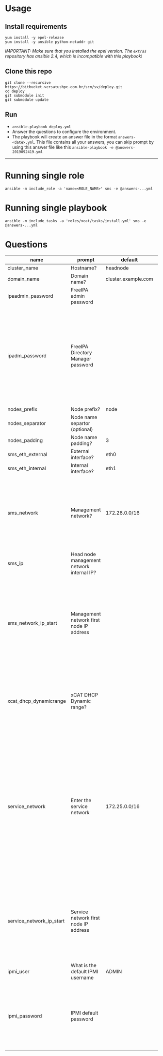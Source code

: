 # Usage

## Install requirements

```
yum install -y epel-release
yum install -y ansible python-netaddr git
```

_IMPORTANT: Make sure that you installed the epel version. The `extras` repository
has ansible 2.4, which is incompatible with this playbook!_


## Clone this repo


```
git clone --recursive https://bitbucket.versatushpc.com.br/scm/sv/deploy.git
cd deploy
git submodule init
git submodule update
```

## Run

* `ansible-playbook deploy.yml`
* Answer the questions to configure the environment.
* The playbook will create an answer file in the format
  `answers-<date>.yml`. This file contains all your answers, you can skip
  prompt by using this answer file like this `ansible-playbook -e
  @answers-2019092419.yml`


---
  
# Running single role

`ansible -m include_role -a 'name=<ROLE_NAME>' sms -e @answers-...yml`

# Running single playbook

`ansible -m include_tasks -a 'roles/xcat/tasks/install.yml' sms -e @answers-...yml`

# Questions
|name|prompt|default|choices|help|
|---|---|---|---|---|
|cluster_name|Hostname?|headnode||
|domain_name|Domain name?|cluster.example.com||
|ipaadmin_password|FreeIPA admin password|||
|ipadm_password|FreeIPA Directory Manager password|||FreeIPA Directory Manager password<br/><br/>It uses the same password as admin password entered before. This is used<br/>for authenticating to LDAP.<br/>
|nodes_prefix|Node prefix?|node||
|nodes_separator|Node name separtor (optional)|||
|nodes_padding|Node name padding?|3||
|sms_eth_external|External interface?|eth0||
|sms_eth_internal|Internal interface?|eth1||
|sms_network|Management network?|172.26.0.0/16||Management network is the primary network. Is the one by<br/>which nodes boot and where services like DHCP, DNS, TFTP<br/>talk.<br/>
|sms_ip|Head node management network internal IP?|||
|sms_network_ip_start|Management network first node IP address|||This is the Management Network first node IP address. Remaning nodes<br/>will be addressed by subsequent address.<br/><br/>Expects an IP in the form 10.1.0.1<br/>
|xcat_dhcp_dynamicrange|xCAT DHCP Dynamic range?|||Dynamic range used for xCAT during node discovery.<br/><br/>Expects a IP range like 1.1.1.1-1.1.1.10<br/>
|service_network|Enter the service network|172.25.0.0/16||This is Service Network. Is the network used for BMC services and alike. It<br/>expects to receive a CIDR notation address like 10.1.0.0/16. The network address<br/>for the nodes are inferred from this network, starting from 10.1.0.2 up to<br/>as many as nodes are defined on cluster.csv<br/>
|service_network_ip_start|Service network first node IP address|||This is BMC address of the first node. The reimaing nodes<br/>will be named with subsequent IP address.<br/><br/>Expects an IP address like 10.2.0.1<br/>
|ipmi_user|What is the default IPMI username|ADMIN||
|ipmi_password|IPMI default password|||This can be overriden by node basis. The password<br/>is setup for IPMI connection together with IPMI username<br/>asked before<br/>

